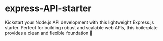 # express-API-starter
Kickstart your Node.js API development with this lightweight Express.js starter. Perfect for building robust and scalable web APIs, this boilerplate provides a clean and flexible foundation 🚀

